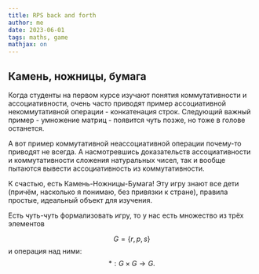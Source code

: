 ```yaml
---
title: RPS back and forth
author: me
date: 2023-06-01
tags: maths, game
mathjax: on
---
```


## Камень, ножницы, бумага

Когда студенты на первом курсе изучают понятия коммутативности и ассоциативности, очень часто приводят пример ассоциативной некоммутативной операции - конкатенация строк.
Следующий важный пример - умножение матриц - появится чуть позже, но тоже в голове останется.

А вот пример коммутативной неассоциативной операции почему-то приводят не всегда.
А насмотревшись доказательств ассоциативности и коммутативности сложения натуральных чисел, так и вообще пытаются вывести ассоциативность из коммутативности.

К счастью, есть Камень-Ножницы-Бумага!
Эту игру знают все дети (причём, насколько я понимаю, без привязки к стране), правила простые, идеальный объект для изучения.

Есть чуть-чуть формализовать игру, то у нас есть множество из трёх элементов

$$
G = \{r, p, s\}
$$
 и операция над ними:
$$
\ast : G \times G \to G.
$$